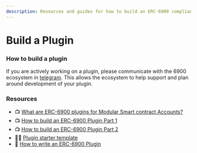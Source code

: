 ```yaml
---
description: Resources and guides for how to build an ERC-6900 compliant plugin.
---
```


# Build a Plugin

### How to build a plugin

If you are actively working on a plugin, please communicate with the 6900 ecosystem in [telegram](https://t.me/modular\_account\_standards). This allows the ecosystem to help support and plan around development of your plugin.

### Resources

* 📺 [What are ERC-6900 plugins for Modular Smart contract Accounts?](https://www.youtube.com/watch?v=YHy\_d1pvtsw)
* 📺 [How to build an ERC-6900 Plugin Part 1](https://www.youtube.com/watch?v=ht9FJYYkF2A)
* 📺 [How to build an ERC-6900 Plugin Part 2](https://www.youtube.com/watch?v=vvjJLz1atP4)
* 🧑‍💻 [Plugin starter template](https://github.com/erc6900/plugin-template)
* 📝 [How to write an ERC-6900 Plugin](https://dev.collab.land/blog/how-to-write-an-erc-6900-plugin/)
